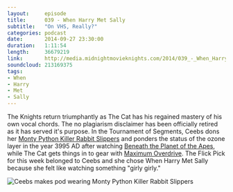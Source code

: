 ```yaml
---
layout:     episode
title:      039 - When Harry Met Sally
subtitle:   "On VHS, Really?"
categories: podcast
date:       2014-09-27 23:30:00
duration:   1:11:54
length:     36679219
link:       http://media.midnightmovieknights.com/2014/039_-_When_Harry_Met_Sally.m4a
soundcloud: 213169375
tags:
- When
- Harry
- Met
- Sally
---
```

The Knights return triumphantly as The Cat has his regained mastery of his own vocal chords. The no plagiarism disclaimer has been officially retired as it has served it's purpose. In the Tournament of Segments, Ceebs dons her [Monty Python Killer Rabbit Slippers](http://www.thinkgeek.com/product/8148/) and ponders the status of the ozone layer in the year 3995 AD after watching [Beneath the Planet of the Apes](http://www.imdb.com/title/tt0065462/), while The Cat gets things in to gear with [Maximum Overdrive](http://www.imdb.com/title/tt0091499/). The Flick Pick for this week belonged to Ceebs and she chose When Harry Met Sally because she felt like watching something "girly girly."

![Ceebs makes pod wearing Monty Python Killer Rabbit Slippers](http://media.midnightmovieknights.com/img/MMK39KillerRabbitSlippers-512x384.jpg)